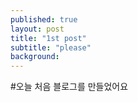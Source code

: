 ```yaml
---
published: true
layout: post
title: "1st post"
subtitle: "please"
background: 
---
```


#오늘 처음 블로그를 만들었어요
